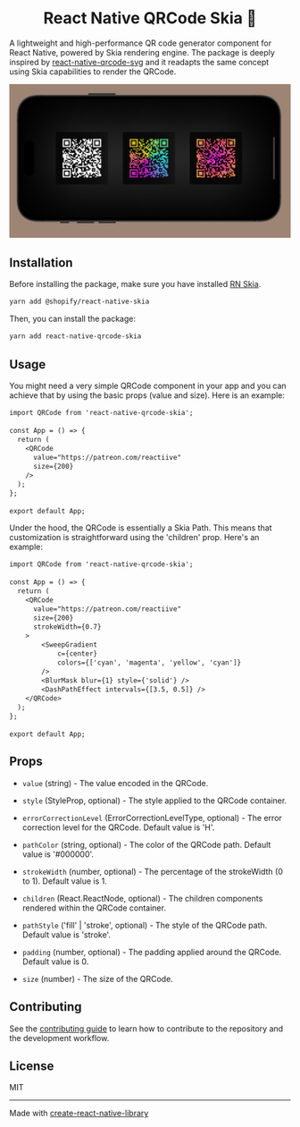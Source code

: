 <h1 align="center">
React Native QRCode Skia 🎨
</h1>

A lightweight and high-performance QR code generator component for React Native, powered by Skia rendering engine. 
The package is deeply inspired by [react-native-qrcode-svg](https://github.com/awesomejerry/react-native-qrcode-svg) and it readapts the same concept using Skia capabilities to render the QRCode.

<div align="center">
    <img src="https://github.com/enzomanuelmangano/react-native-qrcode-skia/blob/main/.assets/react-native-qrcode-skia.png" title="react-native-qrcode-skia">
</div>


## Installation

Before installing the package, make sure you have installed [RN Skia](https://shopify.github.io/react-native-skia/). 

```sh
yarn add @shopify/react-native-skia
```

Then, you can install the package:

```sh
yarn add react-native-qrcode-skia
```

## Usage

You might need a very simple QRCode component in your app and you can achieve that by using the basic props (value and size). Here is an example:

```tsx
import QRCode from 'react-native-qrcode-skia';

const App = () => {
  return (
    <QRCode
      value="https://patreon.com/reactiive"
      size={200}
    />
  );
};

export default App;
```

Under the hood, the QRCode is essentially a Skia Path. This means that customization is straightforward using the 'children' prop. Here's an example:

```tsx
import QRCode from 'react-native-qrcode-skia';

const App = () => {
  return (
    <QRCode
      value="https://patreon.com/reactiive"
      size={200}
      strokeWidth={0.7}
    >
        <SweepGradient
            c={center}
            colors={['cyan', 'magenta', 'yellow', 'cyan']}
        />
        <BlurMask blur={1} style={'solid'} />
        <DashPathEffect intervals={[3.5, 0.5]} />
    </QRCode>
  );
};

export default App;
```

## Props

- `value` (string) - The value encoded in the QRCode.

- `style` (StyleProp<ViewStyle>, optional) - The style applied to the QRCode container.

- `errorCorrectionLevel` (ErrorCorrectionLevelType, optional) - The error correction level for the QRCode. Default value is 'H'.

- `pathColor` (string, optional) - The color of the QRCode path. Default value is '#000000'.

- `strokeWidth` (number, optional) - The percentage of the strokeWidth (0 to 1). Default value is 1.

- `children` (React.ReactNode, optional) - The children components rendered within the QRCode container.

- `pathStyle` ('fill' | 'stroke', optional) - The style of the QRCode path. Default value is 'stroke'.

- `padding` (number, optional) - The padding applied around the QRCode. Default value is 0.

- `size` (number) - The size of the QRCode.

## Contributing

See the [contributing guide](CONTRIBUTING.md) to learn how to contribute to the repository and the development workflow.

## License

MIT

---

Made with [create-react-native-library](https://github.com/callstack/react-native-builder-bob)
